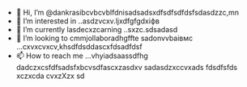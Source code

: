 - 👋 Hi, I’m @dankrasibcvbcvblfdnisadsadsxdfsdfsdfdsfsdasdzzc,mn
- 👀 I’m interested in ..asdzvcxv.ljxdfgfgdxіфв
- 🌱 I’m currently lasdecxzcarning ..sxzc.sdsadasd
- 💞️ I’m looking to cmmjollaboradhgffte sadonvvbаівмс ...cxvxcvxcv,khsdfdsddascxfdsadfdsf
- 📫 How to reach me ...vhyiadsaassdfhg
dadczxcsfdfsadsfxbcvsdfascxzasdxv
sadasdzxccvxads
fdsdfsfds
xczxcda
cvxzXzx
sd
